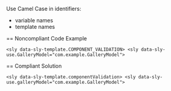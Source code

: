 Use Camel Case in identifiers:
 * variable names
 * template names

== Noncompliant Code Example

``
<sly data-sly-template.COMPONENT_VALIDATION>
<sly data-sly-use.GalleryModel="com.example.GalleryModel">
``

== Compliant Solution

``
<sly data-sly-template.componentValidation>
<sly data-sly-use.galleryModel="com.example.GalleryModel">
``